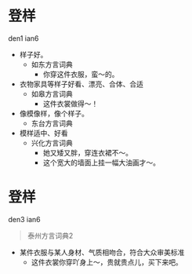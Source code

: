 # 登样
den1 ian6
+ 样子好。
  * 如东方言词典
    - 你穿这件衣服，蛮～的。
+ 衣物家具等样子好看、漂亮、合体、合适
  * 如皋方言词典
    - 这件衣裳做得～！
+ 像模像样，像个样子。
  * 东台方言词典
+ 模样适中、好看
  * 兴化方言词典
    - 她又矮又胖，穿连衣裙不～。
    - 这个宽大的墙面上挂一幅大油画才～。

# 登样
den3 ian6
> 泰州方言词典2
- 某件衣服与某人身材、气质相吻合，符合大众审美标准
  - 这件衣裳你穿吖身上～，贵就贵点儿，买下来吧。
